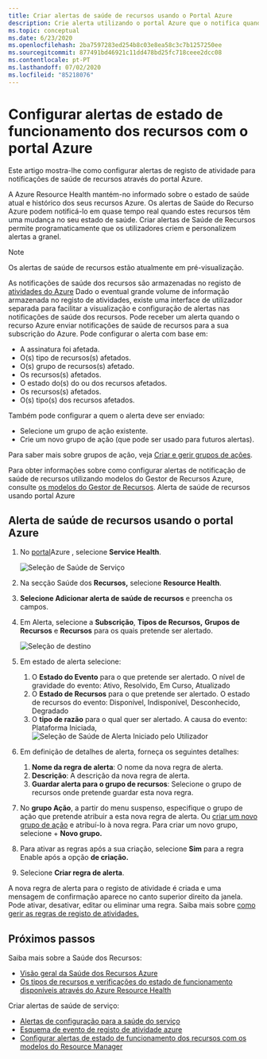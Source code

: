 ```yaml
---
title: Criar alertas de saúde de recursos usando o Portal Azure
description: Crie alerta utilizando o portal Azure que o notifica quando os seus recursos Azure ficarem indisponíveis.
ms.topic: conceptual
ms.date: 6/23/2020
ms.openlocfilehash: 2ba7597283ed254b8c03e8ea58c3c7b1257250ee
ms.sourcegitcommit: 877491bd46921c11dd478bd25fc718ceee2dcc08
ms.contentlocale: pt-PT
ms.lasthandoff: 07/02/2020
ms.locfileid: "85218076"
---
```

# <a name="configure-resource-health-alerts-using-azure-portal"></a>Configurar alertas de estado de funcionamento dos recursos com o portal Azure

Este artigo mostra-lhe como configurar alertas de registo de atividade para notificações de saúde de recursos através do portal Azure.

A Azure Resource Health mantém-no informado sobre o estado de saúde atual e histórico dos seus recursos Azure. Os alertas de Saúde do Recurso Azure podem notificá-lo em quase tempo real quando estes recursos têm uma mudança no seu estado de saúde. Criar alertas de Saúde de Recursos permite programaticamente que os utilizadores criem e personalizem alertas a granel.

> [!NOTE]
> Os alertas de saúde de recursos estão atualmente em pré-visualização.

As notificações de saúde dos recursos são armazenadas no registo de [atividades do Azure](https://docs.microsoft.com/azure/azure-monitor/platform/platform-logs-overview) Dado o eventual grande volume de informação armazenada no registo de atividades, existe uma interface de utilizador separada para facilitar a visualização e configuração de alertas nas notificações de saúde dos recursos.
Pode receber um alerta quando o recurso Azure enviar notificações de saúde de recursos para a sua subscrição do Azure. Pode configurar o alerta com base em:

* A assinatura foi afetada.
* O(s) tipo de recursos(s) afetados.
* O(s) grupo de recursos(s) afetado.
* Os recursos(s) afetados.
* O estado do(s) do ou dos recursos afetados.
* Os recursos(s) afetados.
* O(s) tipo(s) dos recursos afetados.

Também pode configurar a quem o alerta deve ser enviado:

* Selecione um grupo de ação existente.
* Crie um novo grupo de ação (que pode ser usado para futuros alertas).

Para saber mais sobre grupos de ação, veja [Criar e gerir grupos de ações](https://docs.microsoft.com/azure/azure-monitor/platform/action-groups).

Para obter informações sobre como configurar alertas de notificação de saúde de recursos utilizando modelos do Gestor de Recursos Azure, consulte [os modelos do Gestor de Recursos](https://docs.microsoft.com/azure/service-health/resource-health-alert-arm-template-guide).
Alerta de saúde de recursos usando portal Azure

## <a name="resource-health-alert-using-azure-portal"></a>Alerta de saúde de recursos usando o portal Azure

1. No [portal](https://portal.azure.com/)Azure , selecione **Service Health**.

    ![Seleção de Saúde de Serviço](./media/resource-health-alert-monitor-guide/service-health-selection.png)
2. Na secção Saúde dos **Recursos,** selecione **Resource Health**.
3. **Selecione Adicionar alerta de saúde de recursos** e preencha os campos.
4. Em Alerta, selecione a **Subscrição**, **Tipos de Recursos,** **Grupos de Recursos** e **Recursos** para os quais pretende ser alertado.

    ![Seleção de destino](./media/resource-health-alert-monitor-guide/alert-target.png)

5. Em estado de alerta selecione:
    1. O **Estado do Evento** para o que pretende ser alertado. O nível de gravidade do evento: Ativo, Resolvido, Em Curso, Atualizado
    2. O **Estado de Recursos** para o que pretende ser alertado. O estado de recursos do evento: Disponível, Indisponível, Desconhecido, Degradado
    3. O **tipo de razão** para o qual quer ser alertado. A causa do evento: Plataforma Iniciada, ![ Seleção de Saúde de Alerta Iniciado pelo Utilizador](./media/resource-health-alert-monitor-guide/alert-condition.png)
6. Em definição de detalhes de alerta, forneça os seguintes detalhes:
    1. **Nome da regra de alerta**: O nome da nova regra de alerta.
    2. **Descrição**: A descrição da nova regra de alerta.
    3. **Guardar alerta para o grupo de recursos**: Selecione o grupo de recursos onde pretende guardar esta nova regra.
7. No **grupo Ação**, a partir do menu suspenso, especifique o grupo de ação que pretende atribuir a esta nova regra de alerta. Ou [criar um novo grupo de ação](https://docs.microsoft.com/azure/azure-monitor/platform/action-groups) e atribuí-lo à nova regra. Para criar um novo grupo, selecione + **Novo grupo.**
8. Para ativar as regras após a sua criação, selecione **Sim** para a regra Enable após a opção **de criação.**
9. Selecione **Criar regra de alerta**.

A nova regra de alerta para o registo de atividade é criada e uma mensagem de confirmação aparece no canto superior direito da janela.
Pode ativar, desativar, editar ou eliminar uma regra. Saiba mais sobre [como gerir as regras de registo de atividades.](https://docs.microsoft.com/azure/azure-monitor/platform/alerts-activity-log#view-and-manage-in-the-azure-portal)

## <a name="next-steps"></a>Próximos passos

Saiba mais sobre a Saúde dos Recursos:

* [Visão geral da Saúde dos Recursos Azure](Resource-health-overview.md)
* [Os tipos de recursos e verificações do estado de funcionamento disponíveis através do Azure Resource Health](resource-health-checks-resource-types.md)

Criar alertas de saúde de serviço:

* [Alertas de configuração para a saúde do serviço](../azure-monitor/platform/alerts-activity-log-service-notifications.md) 
* [Esquema de evento de registo de atividade azure](../azure-monitor/platform/activity-log-schema.md)
* [Configurar alertas de estado de funcionamento dos recursos com os modelos do Resource Manager](https://docs.microsoft.com/azure/service-health/resource-health-alert-arm-template-guide)